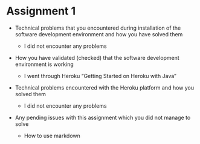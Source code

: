 # Assignment 1

- Technical problems that you encountered during installation of the software development environment and how you have solved them
    - I did not encounter any problems

- How you have validated (checked) that the software development environment is working
    -	I went through Heroku “Getting Started on Heroku with Java”

- Technical problems encountered with the Heroku platform and how you solved them
    - 	I did not encounter any problems

- Any pending issues with this assignment which you did not manage to solve
    - How to use markdown 
